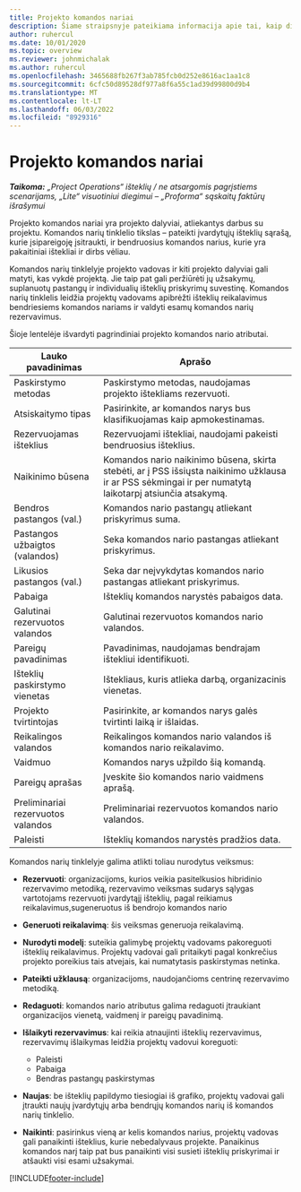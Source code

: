 ```yaml
---
title: Projekto komandos nariai
description: Šiame straipsnyje pateikiama informacija apie tai, kaip dirbti su projekto komandos nario informacija, atributais ir planavimu.
author: ruhercul
ms.date: 10/01/2020
ms.topic: overview
ms.reviewer: johnmichalak
ms.author: ruhercul
ms.openlocfilehash: 3465688fb267f3ab785fcb0d252e8616ac1aa1c8
ms.sourcegitcommit: 6cfc50d89528df977a8f6a55c1ad39d99800d9b4
ms.translationtype: MT
ms.contentlocale: lt-LT
ms.lasthandoff: 06/03/2022
ms.locfileid: "8929316"
---
```

# <a name="project-team-members"></a>Projekto komandos nariai

_**Taikoma:** „Project Operations“ išteklių / ne atsargomis pagrįstiems scenarijams, „Lite“ visuotiniui diegimui – „Proforma“ sąskaitų faktūrų išrašymui_

Projekto komandos nariai yra projekto dalyviai, atliekantys darbus su projektu. Komandos narių tinklelio tikslas – pateikti įvardytųjų išteklių sąrašą, kurie įsipareigoję įsitraukti, ir bendruosius komandos narius, kurie yra pakaitiniai ištekliai ir dirbs vėliau.

Komandos narių tinklelyje projekto vadovas ir kiti projekto dalyviai gali matyti, kas vykdė projektą. Jie taip pat gali peržiūrėti jų užsakymų, suplanuotų pastangų ir individualių išteklių priskyrimų suvestinę. Komandos narių tinklelis leidžia projektų vadovams apibrėžti išteklių reikalavimus bendriesiems komandos nariams ir valdyti esamų komandos narių rezervavimus.

Šioje lentelėje išvardyti pagrindiniai projekto komandos nario atributai.

| Lauko pavadinimas          | Aprašo                                                                                                                                                                  |
|--------------------------|-----------------------------------------------------------------------------------------------------------------------------------------------------------------------------------|
| Paskirstymo metodas        | Paskirstymo metodas, naudojamas projekto ištekliams rezervuoti.                                                                         |
| Atsiskaitymo tipas             | Pasirinkite, ar komandos narys bus klasifikuojamas kaip apmokestinamas.                                                                                                                                       |
| Rezervuojamas išteklius        | Rezervuojami ištekliai, naudojami pakeisti bendruosius išteklius.                                                                                                                   |
| Naikinimo būsena            | Komandos nario naikinimo būsena, skirta stebėti, ar į PSS išsiųsta naikinimo užklausa ir ar PSS sėkmingai ir per numatytą laikotarpį atsiunčia atsakymą. |
| Bendros pastangos (val.)     | Komandos nario pastangų atliekant priskyrimus suma.                                                                                                                         |
| Pastangos užbaigtos (valandos) | Seka komandos nario pastangas atliekant priskyrimus.                                                                                           |
| Likusios pastangos (val.) | Seka dar neįvykdytas komandos nario pastangas atliekant priskyrimus.                                                                                    |
| Pabaiga                   | Išteklių komandos narystės pabaigos data.                                                                                                                                            |
| Galutinai rezervuotos valandos        | Galutinai rezervuotos komandos nario valandos.                                                                                                                                                                |
| Pareigų pavadinimas            | Pavadinimas, naudojamas bendrajam ištekliui identifikuoti.                                                                                                                                   |
| Išteklių paskirstymo vienetas          | Ištekliaus, kuris atlieka darbą, organizacinis vienetas.                                                                                                                      |
| Projekto tvirtintojas         | Pasirinkite, ar komandos narys galės tvirtinti laiką ir išlaidas.                                                                                                                     |
| Reikalingos valandos           | Reikalingos komandos nario valandos iš komandos nario reikalavimo.                                                                                                                       |
| Vaidmuo                     | Komandos narys užpildo šią komandą.                                                                                                                                |
| Pareigų aprašas     | Įveskite šio komandos nario vaidmens aprašą.                                                                                                                             |
| Preliminariai rezervuotos valandos        | Preliminariai rezervuotos komandos nario valandos.                                                                                                                                                                 |
| Paleisti                    | Išteklių komandos narystės pradžios data.                                                                                                                                          |

Komandos narių tinklelyje galima atlikti toliau nurodytus veiksmus:

- **Rezervuoti**: organizacijoms, kurios veikia pasitelkusios hibridinio rezervavimo metodiką, rezervavimo veiksmas sudarys sąlygas vartotojams rezervuoti įvardytąjį išteklių, pagal reikiamus reikalavimus,sugeneruotus iš bendrojo komandos nario
- **Generuoti reikalavimą**: šis veiksmas generuoja reikalavimą.
- **Nurodyti modelį**: suteikia galimybę projektų vadovams pakoreguoti išteklių reikalavimus. Projektų vadovai gali pritaikyti pagal konkrečius projekto poreikius tais atvejais, kai numatytasis paskirstymas netinka.
- **Pateikti užklausą**: organizacijoms, naudojančioms centrinę rezervavimo metodiką.
- **Redaguoti**: komandos nario atributus galima redaguoti įtraukiant organizacijos vienetą, vaidmenį ir pareigų pavadinimą.
- **Išlaikyti rezervavimus**: kai reikia atnaujinti išteklių rezervavimus, rezervavimų išlaikymas leidžia projektų vadovui koreguoti:

    - Paleisti
    - Pabaiga
    - Bendras pastangų paskirstymas

- **Naujas**: be išteklių papildymo tiesiogiai iš grafiko, projektų vadovai gali įtraukti naujų įvardytųjų arba bendrųjų komandos narių iš komandos narių tinklelio.
- **Naikinti**: pasirinkus vieną ar kelis komandos narius, projektų vadovas gali panaikinti išteklius, kurie nebedalyvaus projekte. Panaikinus komandos narį taip pat bus panaikinti visi susieti išteklių priskyrimai ir atšaukti visi esami užsakymai.


[!INCLUDE[footer-include](../includes/footer-banner.md)]